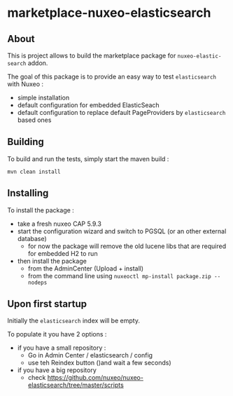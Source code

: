 marketplace-nuxeo-elasticsearch
===============================

## About

This is project allows to build the marketplace package for `nuxeo-elastic-search` addon.

The goal of this package is to provide an easy way to test `elasticsearch` with Nuxeo :

 - simple installation
 - default configuration for embedded ElasticSeach
 - default configuration to replace default PageProviders by `elasticsearch` based ones


## Building

To build and run the tests, simply start the maven build :

    mvn clean install


## Installing

To install the package :

 - take a fresh nuxeo CAP 5.9.3
 - start the configuration wizard and switch to PGSQL (or an other external database)
      - for now the package will remove the old lucene libs that are required for embedded H2 to run
 - then install the package
      - from the AdminCenter (Upload + install)
      - from the command line using `nuxeoctl mp-install package.zip --nodeps`

## Upon first startup

Initially the `elasticsearch` index will be empty.

To populate it you have 2 options :

 - if you have a small repository : 
     - Go in Admin Center / elasticsearch / config 
     - use teh Reindex button ()and wait a few seconds)
 - if you have a big repository
     - check https://github.com/nuxeo/nuxeo-elasticsearch/tree/master/scripts


 
